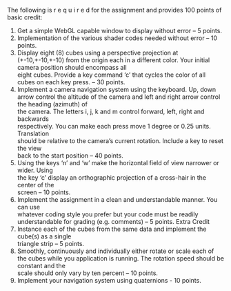 The	following	is	 r e q u i r e d for	the	assignment	and	provides 100	points	of	basic	credit:
1. Get	a	simple	 WebGL	capable window	to	display	without	error – 5 points.
2. Implementation of the	various	shader	codes	needed	without	error	 – 10	points.
3. Display	eight	(8)	cubes	 using	a	perspective	projection	 at	(+-10,+-10,+-10)	from	the	
origin	 each	 in	 a	 different	 color.	 Your	 initial	 camera	 position	 should	 encompass	 all	
eight	cubes.	Provide	a	key	 command	‘c’	that	cycles	the	color	of	all	cubes	on	each	key
press.	 – 30	points.
4. Implement	a	camera	navigation	system	using	the	keyboard.	Up,	down	arrow	control	
the	altitude	of	the	camera	and	left	and	right	arrow	control	the	heading	(azimuth)	of	
the	 camera. The	 letters	 i,	 j,	 k	 and	 m	 control	 forward,	 left,	 right	 and	 backwards	
respectively.	 You	 can	 make	 each	 press	 move	 1	 degree	 or	 0.25	 units.	 Translation	
should	be	relative	to	the	camera’s	current	rotation.	Include	a	key	to	reset	the	view	
back	to	the	start	position	 – 40	points.
5. Using	the	keys	‘n’	and	‘w’	 make	the	 horizontal field	of	view	 narrower	or	wider.	Using	
the	 key	 ‘c’	 display	 an	 orthographic	 projection	 of	 a	 cross-hair	 in	 the	 center	 of	 the	
screen	 – 10	points.
6. Implement	 the	 assignment	 in	 a	 clean	 and	 understandable	 manner.	 You	 can	 use	
whatever	coding	style	you	prefer	but	your	code	must	be	readily	understandable	for	
grading	(e.g.	comments)	 – 5 points.
Extra	Credit
1. Instance each	of	the	cubes	from	the	same	data	and	implement	 the	cube(s)	as	a	single	
triangle	strip – 5	points.
2. Smoothly,	 continuously	 and	 individually	 either	 rotate	 or	 scale	 each	 of	 the	 cubes
while	 you	 application	 is	 running. The	 rotation	 speed	 should	 be	 constant	 and	 the	
scale	should	only	vary	by	ten	percent	 – 10	points.
3. Implement	your	navigation	system	using	quaternions - 10	points.